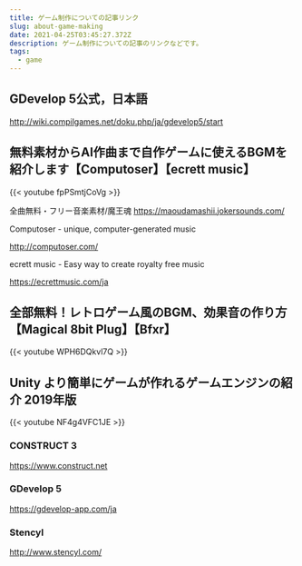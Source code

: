 ```yaml
---
title: ゲーム制作についての記事リンク
slug: about-game-making
date: 2021-04-25T03:45:27.372Z
description: ゲーム制作についての記事のリンクなどです。
tags:
  - game
---
```

## GDevelop 5公式，日本語

<http://wiki.compilgames.net/doku.php/ja/gdevelop5/start>

## 無料素材からAI作曲まで自作ゲームに使えるBGMを紹介します【Computoser】【ecrett music】

{{< youtube fpPSmtjCoVg >}}

全曲無料・フリー音楽素材/魔王魂
https://maoudamashii.jokersounds.com/

Computoser - unique, computer-generated music

<http://computoser.com/>

ecrett music - Easy way to create royalty free music

<https://ecrettmusic.com/ja>

## 全部無料！レトロゲーム風のBGM、効果音の作り方【Magical 8bit Plug】【Bfxr】

{{< youtube WPH6DQkvl7Q >}}

## Unity より簡単にゲームが作れるゲームエンジンの紹介 2019年版

{{< youtube NF4g4VFC1JE >}}

### CONSTRUCT 3


<https://www.construct.net​>


### GDevelop 5


<https://gdevelop-app.com/ja​>


### Stencyl


<http://www.stencyl.com/>